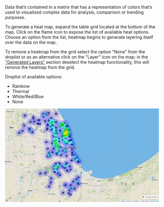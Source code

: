 Data that’s contained in a matrix that has a representation of colors that’s used to visualized complex data for analysis, comparison or trending purposes.

To generate a heat map, expand the table grid located at the bottom of the map. Click on the flame icon to expose the list of available heat options. Choose an option from the list, heatmap begins to generate layering itself over the data on the map.

To remove a heatmap from the grid select the option "None" from the droplist or as an alternative click on the "Layer" icon on the map; in the ["Generated Layers"](../map-layers/index.md#available-layers) section deselect the heatmap functionality, this will remove the heatmap from the grid.

Droplist of available options:

- Rainbow
- Thermal
- White/Red/Blue
- None

![](../media/heat.jpg)
